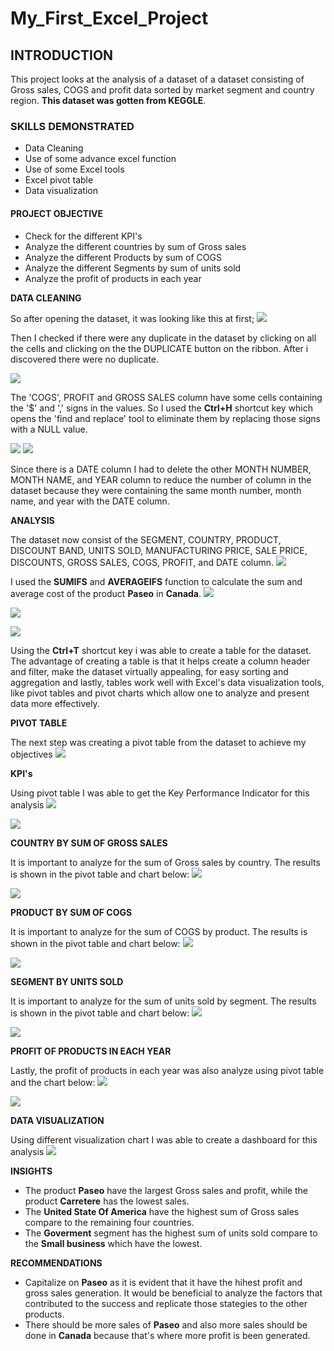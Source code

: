 # My_First_Excel_Project

## INTRODUCTION
This project looks at the analysis of a dataset of a dataset consisting of  Gross sales, COGS and profit data sorted by market segment and country region. **This dataset was gotten from KEGGLE**.
### SKILLS DEMONSTRATED
- Data Cleaning
- Use of some advance excel function
- Use of some Excel tools
- Excel pivot table
- Data visualization
#### PROJECT OBJECTIVE
- Check for the different KPI's
- Analyze the different countries by sum of Gross sales
- Analyze the different Products by  sum of COGS
- Analyze the different Segments by sum of units sold
- Analyze the  profit of products in each year

**DATA CLEANING**

So after opening the dataset, it was looking like this at first;
![](https://github.com/festusaigbogun/My_First_Excel_Project/blob/main/Images/EXCEL_iF0TgYaGt9.png)


Then I checked if there were any duplicate in the dataset by clicking on all the cells and clicking on the the DUPLICATE button on the ribbon. After i discovered there were no duplicate.

![](https://github.com/festusaigbogun/My_First_Excel_Project/blob/main/Images/dNxJVEddA0%20(2).png)


The 'COGS', PROFIT and GROSS SALES column have some cells containing the '$' and ',' signs in the values. So I used the **Ctrl+H** shortcut key which opens the 'find and replace' tool to eliminate them by replacing those signs with a NULL value.

![](https://github.com/festusaigbogun/My_First_Excel_Project/blob/main/Images/EXCEL_eIRPzKlxnJ%20(2).png)  ![](https://github.com/festusaigbogun/My_First_Excel_Project/blob/main/Images/EXCEL_JjohoKpUpF%20(2).png)


Since there is a DATE column I had to delete the other MONTH NUMBER, MONTH NAME, and YEAR column to reduce the number of column in the dataset because they were containing the same month number, month name, and year with the DATE column.

**ANALYSIS**

The dataset now consist of the SEGMENT, COUNTRY, PRODUCT, DISCOUNT BAND, UNITS SOLD, MANUFACTURING PRICE, SALE PRICE, DISCOUNTS, GROSS SALES, COGS, PROFIT, and DATE column.
![](https://github.com/festusaigbogun/My_First_Excel_Project/blob/main/Images/EXCEL_eXlUJgw7dP.png)

I used the **SUMIFS** and **AVERAGEIFS** function to calculate the sum and average cost of the product **Paseo** in **Canada**.
![](https://github.com/festusaigbogun/My_First_Excel_Project/blob/main/Images/EXCEL_KciyWeNODX~2.png)

![](https://github.com/festusaigbogun/My_First_Excel_Project/blob/main/Images/EXCEL_JjohoKpUpF.png)

![](https://github.com/festusaigbogun/My_First_Excel_Project/blob/main/Images/EXCEL_eiW2UH0Apb~3.png) 

Using the **Ctrl+T** shortcut key i was able to create a table for the dataset. The advantage of creating a table is that it helps create a column header and filter, make the dataset virtually appealing, for easy sorting and aggregation and lastly, tables work well with Excel's data visualization tools, like pivot tables and pivot charts which allow one to analyze and present data more effectively.

**PIVOT TABLE**

The next step was creating a pivot table from the dataset to achieve my objectives
![](https://github.com/festusaigbogun/My_First_Excel_Project/blob/main/Images/EXCEL_Cnxx755S6A.png) 

**KPI's**

Using pivot table I was able to get the Key Performance Indicator for this analysis
![](https://github.com/festusaigbogun/My_First_Excel_Project/blob/main/Images/EXCEL_4XMwo9jErn~2.png) 

![](https://github.com/festusaigbogun/My_First_Excel_Project/blob/main/Images/EXCEL_70O5BxgmBh~4.png) 

**COUNTRY BY SUM OF GROSS SALES**

It is important to analyze for the sum of Gross sales by country. The results is shown in the pivot table and chart below:
![](https://github.com/festusaigbogun/My_First_Excel_Project/blob/main/Images/EXCEL_9HhoAjZN3Z~2.png) 

![](https://github.com/festusaigbogun/My_First_Excel_Project/blob/main/Images/EXCEL_v950OurQTN~2.png) 

**PRODUCT BY SUM OF COGS**

It is important to analyze for the sum of COGS  by product. The results is shown in the pivot table and chart below:
![](https://github.com/festusaigbogun/My_First_Excel_Project/blob/main/Images/EXCEL_dAXqiWu4x1~2.png) 

![](https://github.com/festusaigbogun/My_First_Excel_Project/blob/main/Images/EXCEL_v950OurQTN~3.png) 

**SEGMENT BY UNITS SOLD**

It is important to analyze for the sum of units sold  by segment. The results is shown in the pivot table and chart below:
![](https://github.com/festusaigbogun/My_First_Excel_Project/blob/main/Images/EXCEL_9HhoAjZN3Z~3.png) 

![](https://github.com/festusaigbogun/My_First_Excel_Project/blob/main/Images/EXCEL_70O5BxgmBh~5.png) 


**PROFIT OF PRODUCTS IN EACH YEAR**

Lastly, the profit of products in each year was also analyze using pivot table and the chart below:
![](https://github.com/festusaigbogun/My_First_Excel_Project/blob/main/Images/EXCEL_dAXqiWu4x1~3.png) 

![](https://github.com/festusaigbogun/My_First_Excel_Project/blob/main/Images/EXCEL_v950OurQTN~4.png) 

**DATA VISUALIZATION**

Using different visualization chart I was able to create a dashboard for this analysis
![](https://github.com/festusaigbogun/My_First_Excel_Project/blob/main/Images/EXCEL_v950OurQTN~5.png) 

**INSIGHTS**

* The product **Paseo** have the largest Gross sales and profit, while the product **Carretere** has the lowest sales.
* The **United State Of America** have the highest sum of Gross sales compare to the remaining four countries.
* The **Goverment** segment has the highest sum of units sold compare to the **Small business** which have the lowest.

**RECOMMENDATIONS**
  
* Capitalize on **Paseo** as it is evident that it have the hihest profit and gross sales generation. It would be beneficial to analyze the factors that contributed to the success and replicate those stategies to the other products.
* There should be more sales of **Paseo** and also more sales should be done in **Canada** because that's where more profit is been generated.



